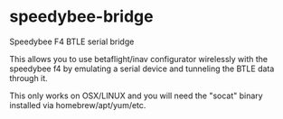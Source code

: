 # speedybee-bridge
Speedybee F4 BTLE serial bridge

This allows you to use betaflight/inav configurator wirelessly with the speedybee f4
by emulating a serial device and tunneling the BTLE data through it.

This only works on OSX/LINUX and you will need the "socat" binary installed via homebrew/apt/yum/etc.

